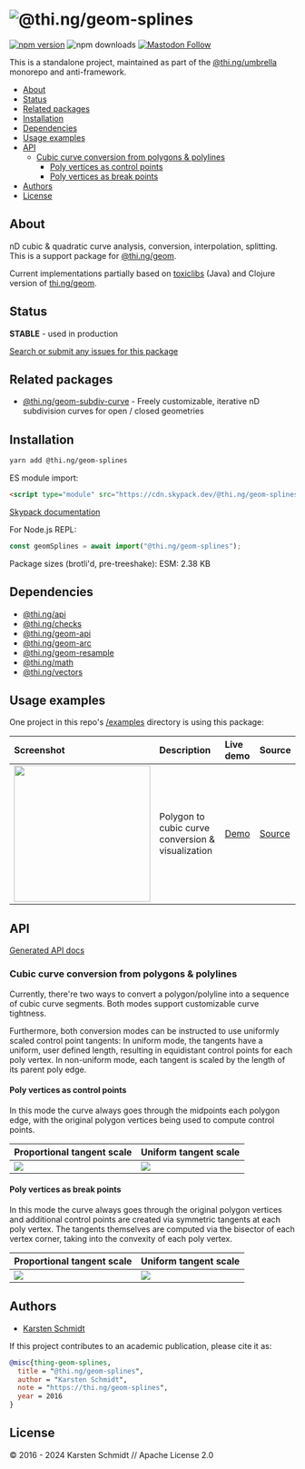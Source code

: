<!-- This file is generated - DO NOT EDIT! -->
<!-- Please see: https://github.com/thi-ng/umbrella/blob/develop/CONTRIBUTING.md#changes-to-readme-files -->

# ![@thi.ng/geom-splines](https://media.thi.ng/umbrella/banners-20230807/thing-geom-splines.svg?82ae0eac)

[![npm version](https://img.shields.io/npm/v/@thi.ng/geom-splines.svg)](https://www.npmjs.com/package/@thi.ng/geom-splines)
![npm downloads](https://img.shields.io/npm/dm/@thi.ng/geom-splines.svg)
[![Mastodon Follow](https://img.shields.io/mastodon/follow/109331703950160316?domain=https%3A%2F%2Fmastodon.thi.ng&style=social)](https://mastodon.thi.ng/@toxi)

This is a standalone project, maintained as part of the
[@thi.ng/umbrella](https://github.com/thi-ng/umbrella/) monorepo and
anti-framework.

- [About](#about)
- [Status](#status)
- [Related packages](#related-packages)
- [Installation](#installation)
- [Dependencies](#dependencies)
- [Usage examples](#usage-examples)
- [API](#api)
  - [Cubic curve conversion from polygons & polylines](#cubic-curve-conversion-from-polygons--polylines)
    - [Poly vertices as control points](#poly-vertices-as-control-points)
    - [Poly vertices as break points](#poly-vertices-as-break-points)
- [Authors](#authors)
- [License](#license)

## About

nD cubic & quadratic curve analysis, conversion, interpolation, splitting. This is a support package for [@thi.ng/geom](https://github.com/thi-ng/umbrella/tree/develop/packages/geom).

Current implementations partially based on
[toxiclibs](http://toxiclibs.org) (Java) and Clojure version of
[thi.ng/geom](http://thi.ng/geom).

## Status

**STABLE** - used in production

[Search or submit any issues for this package](https://github.com/thi-ng/umbrella/issues?q=%5Bgeom-splines%5D+in%3Atitle)

## Related packages

- [@thi.ng/geom-subdiv-curve](https://github.com/thi-ng/umbrella/tree/develop/packages/geom-subdiv-curve) - Freely customizable, iterative nD subdivision curves for open / closed geometries

## Installation

```bash
yarn add @thi.ng/geom-splines
```

ES module import:

```html
<script type="module" src="https://cdn.skypack.dev/@thi.ng/geom-splines"></script>
```

[Skypack documentation](https://docs.skypack.dev/)

For Node.js REPL:

```js
const geomSplines = await import("@thi.ng/geom-splines");
```

Package sizes (brotli'd, pre-treeshake): ESM: 2.38 KB

## Dependencies

- [@thi.ng/api](https://github.com/thi-ng/umbrella/tree/develop/packages/api)
- [@thi.ng/checks](https://github.com/thi-ng/umbrella/tree/develop/packages/checks)
- [@thi.ng/geom-api](https://github.com/thi-ng/umbrella/tree/develop/packages/geom-api)
- [@thi.ng/geom-arc](https://github.com/thi-ng/umbrella/tree/develop/packages/geom-arc)
- [@thi.ng/geom-resample](https://github.com/thi-ng/umbrella/tree/develop/packages/geom-resample)
- [@thi.ng/math](https://github.com/thi-ng/umbrella/tree/develop/packages/math)
- [@thi.ng/vectors](https://github.com/thi-ng/umbrella/tree/develop/packages/vectors)

## Usage examples

One project in this repo's
[/examples](https://github.com/thi-ng/umbrella/tree/develop/examples)
directory is using this package:

| Screenshot                                                                                                         | Description                                       | Live demo                                         | Source                                                                         |
|:-------------------------------------------------------------------------------------------------------------------|:--------------------------------------------------|:--------------------------------------------------|:-------------------------------------------------------------------------------|
| <img src="https://raw.githubusercontent.com/thi-ng/umbrella/develop/assets/examples/poly-spline.png" width="240"/> | Polygon to cubic curve conversion & visualization | [Demo](https://demo.thi.ng/umbrella/poly-spline/) | [Source](https://github.com/thi-ng/umbrella/tree/develop/examples/poly-spline) |

## API

[Generated API docs](https://docs.thi.ng/umbrella/geom-splines/)

### Cubic curve conversion from polygons & polylines

Currently, there're two ways to convert a polygon/polyline into a
sequence of cubic curve segments. Both modes support customizable curve
tightness.

Furthermore, both conversion modes can be instructed to use uniformly
scaled control point tangents: In uniform mode, the tangents have a
uniform, user defined length, resulting in equidistant control points
for each poly vertex. In non-uniform mode, each tangent is scaled by the
length of its parent poly edge.

#### Poly vertices as control points

In this mode the curve always goes through the midpoints each polygon
edge, with the original polygon vertices being used to compute control
points.

| Proportional tangent scale                                                                           | Uniform tangent scale                                                                             |
|------------------------------------------------------------------------------------------------------|---------------------------------------------------------------------------------------------------|
| ![](https://raw.githubusercontent.com/thi-ng/umbrella/develop/assets/geom/geom-splines-cp-nonuni.png) | ![](https://raw.githubusercontent.com/thi-ng/umbrella/develop/assets/geom/geom-splines-cp-uni.png) |

#### Poly vertices as break points

In this mode the curve always goes through the original polygon vertices
and additional control points are created via symmetric tangents at each
poly vertex. The tangents themselves are computed via the bisector of
each vertex corner, taking into the convexity of each poly vertex.

| Proportional tangent scale                                                                           | Uniform tangent scale                                                                             |
|------------------------------------------------------------------------------------------------------|---------------------------------------------------------------------------------------------------|
| ![](https://raw.githubusercontent.com/thi-ng/umbrella/develop/assets/geom/geom-splines-bp-nonuni.png) | ![](https://raw.githubusercontent.com/thi-ng/umbrella/develop/assets/geom/geom-splines-bp-uni.png) |

## Authors

- [Karsten Schmidt](https://thi.ng)

If this project contributes to an academic publication, please cite it as:

```bibtex
@misc{thing-geom-splines,
  title = "@thi.ng/geom-splines",
  author = "Karsten Schmidt",
  note = "https://thi.ng/geom-splines",
  year = 2016
}
```

## License

&copy; 2016 - 2024 Karsten Schmidt // Apache License 2.0

